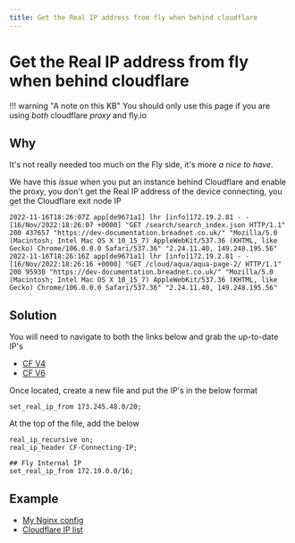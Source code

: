 ```yaml
---
title: Get the Real IP address from fly when behind cloudflare
---
```


# Get the Real IP address from fly when behind cloudflare

!!! warning "A note on this KB"
    You should only use this page if you are using *both* cloudflare *proxy* and fly.io

## Why

It's not really needed too much on the Fly side, it's more _a nice to have_.

We have this _issue_ when you put an instance behind Cloudflare and enable the proxy, you don't get the Real IP address of the 
device connecting, you get the Cloudflare exit node IP

```shell
2022-11-16T18:26:07Z app[de9671a1] lhr [info]172.19.2.81 - - [16/Nov/2022:18:26:07 +0000] "GET /search/search_index.json HTTP/1.1" 200 437657 "https://dev-documentation.breadnet.co.uk/" "Mozilla/5.0 (Macintosh; Intel Mac OS X 10_15_7) AppleWebKit/537.36 (KHTML, like Gecko) Chrome/106.0.0.0 Safari/537.36" "2.24.11.40, 149.248.195.56"
2022-11-16T18:26:16Z app[de9671a1] lhr [info]172.19.2.81 - - [16/Nov/2022:18:26:16 +0000] "GET /cloud/aqua/aqua-page-2/ HTTP/1.1" 200 95930 "https://dev-documentation.breadnet.co.uk/" "Mozilla/5.0 (Macintosh; Intel Mac OS X 10_15_7) AppleWebKit/537.36 (KHTML, like Gecko) Chrome/106.0.0.0 Safari/537.36" "2.24.11.40, 149.248.195.56"
```

## Solution

You will need to navigate to both the links below and grab the up-to-date IP's 

* [CF V4](https://www.cloudflare.com/ips-v4)
* [CF V6](https://www.cloudflare.com/ips-v6)

Once located, create a new file and put the IP's in the below format

```shell
set_real_ip_from 173.245.48.0/20;
```

At the top of the file, add the below

```shell
real_ip_recursive on;
real_ip_header CF-Connecting-IP;

## Fly Internal IP
set_real_ip_from 172.19.0.0/16;
```

## Example

* [My Nginx config](https://github.com/userbradley/documentation.breadnet.co.uk/blob/master/nginx.conf)
* [Cloudflare IP list](https://github.com/userbradley/documentation.breadnet.co.uk/blob/master/cloudflare)
